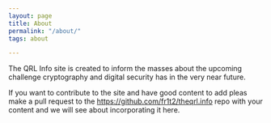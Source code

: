 ```yaml
---
layout: page
title: About
permalink: "/about/"
tags: about

---
```

The QRL Info site is created to inform the masses about the upcoming challenge cryptography and digital security has in the very near future.

If you want to contribute to the site and have good content to add pleas make a pull request to the https://github.com/fr1t2/theqrl.info repo with your content and we will see about incorporating it here.

### 